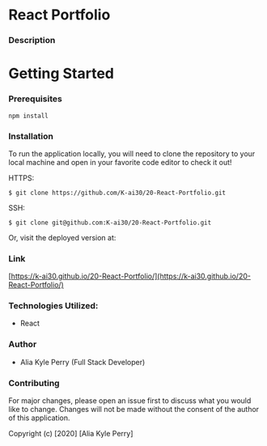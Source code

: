 # React Portfolio

### Description



# Getting Started

### Prerequisites

`npm install`

### Installation

To run the application locally, you will need to clone the repository to your local machine and open in your favorite code editor to check it out!

HTTPS:

`$ git clone https://github.com/K-ai30/20-React-Portfolio.git`

SSH:

`$ git clone git@github.com:K-ai30/20-React-Portfolio.git`

Or, visit the deployed version at:

### Link

[https://k-ai30.github.io/20-React-Portfolio/](https://k-ai30.github.io/20-React-Portfolio/)

### Technologies Utilized:

* React

### Author

- Alia Kyle Perry (Full Stack Developer)

### Contributing

For major changes, please open an issue first to discuss what you would like to change. Changes will not be made without the consent of the author of this application.

Copyright (c) [2020] [Alia Kyle Perry]